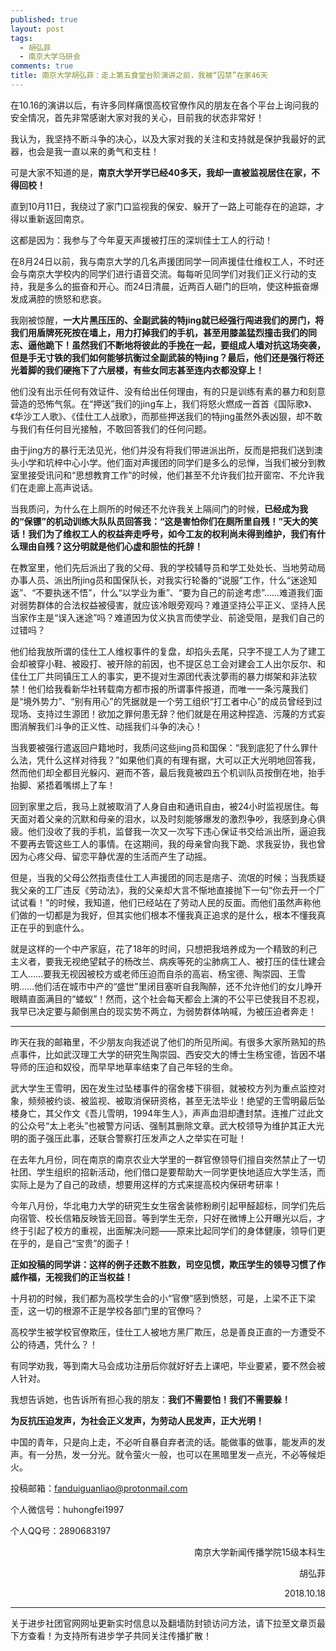 ```yaml
---
published: true
layout: post
tags:
  - 胡弘菲
  - 南京大学马研会
comments: true
title: 南京大学胡弘菲：走上第五食堂台阶演讲之前，我被“囚禁”在家46天
---
```


在10.16的演讲以后，有许多同样痛恨高校官僚作风的朋友在各个平台上询问我的安全情况，首先非常感谢大家对我的关心，目前我的状态非常好！

我认为，我坚持不断斗争的决心，以及大家对我的关注和支持就是保护我最好的武器，也会是我一直以来的勇气和支柱！

可是大家不知道的是，**南京大学开学已经40多天，我却一直被监视居住在家，不得回校！**

直到10月11日，我绕过了家门口监视我的保安、躲开了一路上可能存在的追踪，才得以重新返回南京。

这都是因为：我参与了今年夏天声援被打压的深圳佳士工人的行动！

在8月24日以前，我与南京大学的几名声援团同学一同声援佳仕维权工人，不时还会与南京大学校内的同学们进行语音交流。每每听见同学们对我们正义行动的支持，我是多么的振奋和开心。而24日清晨，近两百人砸门的巨响，使这种振奋爆发成满腔的愤怒和悲哀。

我刚被惊醒，**一大片黑压压的、全副武装的特jing就已经强行闯进我们的房门，将我们用盾牌死死按在墙上，用力打掉我们的手机，甚至用膝盖猛烈撞击我们的同志、逼他跪下！虽然我们不断地将彼此的手挽在一起，要组成人墙对抗这场突袭，但是手无寸铁的我们如何能够抗衡过全副武装的特jing？最后，他们还是强行将还光着脚的我们硬拖下了六层楼，有些女同志甚至连内衣都没穿上！**

他们没有出示任何有效证件、没有给出任何理由，有的只是训练有素的暴力和刻意营造的恐怖气氛。在“押送”我们的jing车上，我们将怒火燃成一首首《国际歌》、《华沙工人歌》、《佳仕工人战歌》，而那些押送我们的特jing虽然外表凶狠，却不敢与我们有任何目光接触，不敢回答我们的任何问题。

由于jing方的暴行无法见光，他们并没有将我们带进派出所，反而是把我们送到澳头小学和坑梓中心小学。他们面对声援团的同学们是多么的忌惮，当我们被分到教室里接受讯问和“思想教育工作”的时候，他们甚至不允许我们拉开窗帘、不允许我们在走廊上高声说话。

当我质问，为什么在上厕所的时候还不允许我关上隔间门的时候，**已经成为我的“保镖”的机动训练大队队员回答我：“这是害怕你们在厕所里自残！”天大的笑话！我们为了维权工人的权益奔走呼号，如今工友的权利尚未得到维护，我们有什么理由自残？这分明就是他们心虚和胆怯的托辞！**

在教室里，他们先后派出了我的父母、我的学校辅导员和学工处处长、当地劳动局办事人员、派出所jing员和国保队长，对我实行轮番的“说服”工作，什么“迷途知返”、“不要执迷不悟”，什么“以学业为重”、“要为自己的前途考虑”……难道我们面对弱势群体的合法权益被侵害，就应该冷眼旁观吗？难道坚持公平正义、坚持人民当家作主是“误入迷途”吗？难道因为仗义执言而使学业、前途受阻，是我们自己的过错吗？

他们给我放所谓的佳仕工人维权事件的复盘，却掐头去尾，只字不提工人为了建工会却被穿小鞋、被殴打、被开除的前因，也不提区总工会对建会工人出尔反尔、和佳仕工厂共同镇压工人的事实，更不提对生源团代表沈夢雨的暴力绑架和非法软禁！他们给我看新华社转载南方都市报的所谓事件报道，而唯一一条污蔑我们是“境外势力”、“别有用心”的凭据就是一个劳工组织“打工者中心”的成员曾经到过现场、支持过生源团！欲加之罪何患无辞？他们就是在用这种捏造、污蔑的方式妄图消解我们斗争的正义性、动摇我们斗争的决心！

当我要被强行遣返回户籍地时，我质问这些jing员和国保：“我到底犯了什么罪什么法，凭什么这样对待我？”如果他们真的有理有据，大可以正大光明地回答我，然而他们却全都目光躲闪、避而不答，最后我竟被四五个机训队员按倒在地，抬手抬脚、紧捂着嘴绑上了车！

回到家里之后，我马上就被取消了人身自由和通讯自由，被24小时监视居住。每天面对着父亲的沉默和母亲的泪水，以及时刻能够爆发的激烈争吵，我感到身心俱疲。他们没收了我的手机，监督我一次又一次写下违心保证书交给派出所，逼迫我不要再去管这些工人的事情。在这期间，我的母亲曾向我下跪、求我妥协，我也曾因为心疼父母、留恋平静优渥的生活而产生了动摇。

但是，当我的父母公然指责佳仕工人声援团的同志是痞子、流氓的时候；当我质疑我父亲的工厂违反《劳动法》，我的父亲却大言不惭地直接抛下一句“你去开一个厂试试看！”的时候，我知道，他们已经站在了劳动人民的反面。而他们虽然声称他们做的一切都是为我好，但其实他们根本不懂我真正追求的是什么，根本不懂我真正在乎的到底什么。

就是这样的一个中产家庭，花了18年的时间，只想把我培养成为一个精致的利己主义者，要我无视绝望弑子的杨改兰、病疾等死的尘肺病工人、被打压的佳仕建会工人……要我无视因被校方或老师压迫而自杀的高岩、杨宝德、陶崇园、王雪明……他们活在城市中产的“盛世”里闭目塞听自我陶醉，还不允许他们的女儿睁开眼睛直面满目的“蝼蚁”！然而，这个社会每天都会上演的不公平已使我目不忍视，我早已决定要与颠倒黑白的现实势不两立，为弱势群体呐喊，为被压迫者奔走！

---

昨天在我的邮箱里，不少朋友向我述说了他们的所见所闻。有很多大家所熟知的热点事件，比如武汉理工大学的研究生陶崇园、西安交大的博士生杨宝德，皆因不堪导师的压迫和奴役，而早早地草率结束了自己年轻的生命。

武大学生王雪明，因在发生过坠楼事件的宿舍楼下徘徊，就被校方列为重点监控对象，频频被约谈、被监视、被取消保研资格，甚至无法毕业！绝望的王雪明最后坠楼身亡，其父作文《吾儿雪明，1994年生人》，声声血泪却遭封禁。连推广过此文的公众号“太上老头”也被警方问话、强制其删除文章。武大校领导为维护其正大光明的面子强压此事，还联合警察打压发声之人之举实在可耻！

在去年九月份，同在南京的南京农业大学里的一群官僚领导们擅自突然禁止了一切社团、学生组织的招新活动，他们借口是要帮助大一同学更快地适应大学生活，而实际上是为了自己的政绩，想要用这样的方式来提高校内保研考研率！

今年八月份，华北电力大学的研究生女生宿舍装修粉刷引起甲醛超标，同学们先后向宿管、校长信箱反映皆无回音。等到学生无奈，只好在微博上公开曝光以后，才终于引起了校方的重视，出面解决问题——原来比起同学们的身体健康，领导们更在乎的，是自己“宝贵”的面子！

**正如投稿的同学讲：这样的例子还数不胜数，司空见惯，欺压学生的领导习惯了作威作福，无视我们的正当权益！**

十月初的时候，我们都为高校学生会的小“官僚”感到愤怒，可是，上梁不正下梁歪，这一切的根源不正是学校各部门里的官僚吗？

高校学生被学校官僚欺压，佳仕工人被地方黑厂欺压，总是善良正直的一方遭受不公的待遇，凭什么？！

有同学劝我，等到南大马会成功注册后你就好好去上课吧，毕业要紧，要不然会被人针对。

我想告诉她，也告诉所有担心我的朋友：**我们不需要怕！我们不需要躲！**

**为反抗压迫发声，为社会正义发声，为劳动人民发声，正大光明！**

中国的青年，只是向上走，不必听自暴自弃者流的话。能做事的做事，能发声的发声。有一分热，发一分光。就令萤火一般，也可以在黑暗里发一点光，不必等候炬火。

投稿邮箱：[fanduiguanliao@protonmail.com](fanduiguanliao@protonmail.com)

个人微信号：huhongfei1997

个人QQ号：2890683197

<p align="right">南京大学新闻传播学院15级本科生</p>

<p align="right">胡弘菲</p>

<p align="right">2018.10.18</p>

---
关于进步社团官网网址更新实时信息以及翻墙防封锁访问方法，请下拉至文章页最下方查看！为支持所有进步学子共同关注传播扩散！
